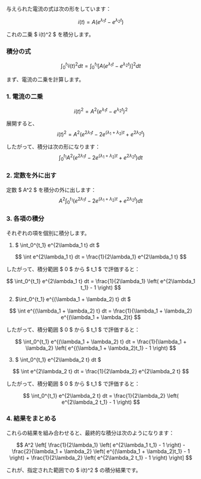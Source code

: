 与えられた電流の式は次の形をしています：

$$
i(t) = A\left( e^{\lambda_1 t} - e^{\lambda_2 t} \right)
$$

これの二乗 $ i(t)^2 $ を積分します。

### 積分の式
$$
\int_0^{t_1} i(t)^2 dt = \int_0^{t_1} \left[ A \left( e^{\lambda_1 t} - e^{\lambda_2 t} \right) \right]^2 dt
$$

まず、電流の二乗を計算します。

### 1. 電流の二乗
$$
i(t)^2 = A^2 \left( e^{\lambda_1 t} - e^{\lambda_2 t} \right)^2
$$

展開すると、
$$
i(t)^2 = A^2 \left( e^{2\lambda_1 t} - 2e^{(\lambda_1 + \lambda_2)t} + e^{2\lambda_2 t} \right)
$$

したがって、積分は次の形になります：
$$
\int_0^{t_1} A^2 \left( e^{2\lambda_1 t} - 2e^{(\lambda_1 + \lambda_2)t} + e^{2\lambda_2 t} \right) dt
$$

### 2. 定数を外に出す
定数 $ A^2 $ を積分の外に出します：
$$
A^2 \int_0^{t_1} \left( e^{2\lambda_1 t} - 2e^{(\lambda_1 + \lambda_2)t} + e^{2\lambda_2 t} \right) dt
$$

### 3. 各項の積分
それぞれの項を個別に積分します。

1. $ \int_0^{t_1} e^{2\lambda_1 t} dt $

$$
\int e^{2\lambda_1 t} dt = \frac{1}{2\lambda_1} e^{2\lambda_1 t}
$$

したがって、積分範囲 $ 0 $ から $ t_1 $ で評価すると：

$$
\int_0^{t_1} e^{2\lambda_1 t} dt = \frac{1}{2\lambda_1} \left( e^{2\lambda_1 t_1} - 1 \right)
$$

2. $\int_0^{t_1} e^{(\lambda_1 + \lambda_2) t} dt $

$$
\int e^{(\lambda_1 + \lambda_2) t} dt = \frac{1}{\lambda_1 + \lambda_2} e^{(\lambda_1 + \lambda_2)t}
$$

したがって、積分範囲 $ 0 $ から $ t_1 $ で評価すると：

$$
\int_0^{t_1} e^{(\lambda_1 + \lambda_2) t} dt = \frac{1}{\lambda_1 + \lambda_2} \left( e^{(\lambda_1 + \lambda_2)t_1} - 1 \right)
$$

3. $ \int_0^{t_1} e^{2\lambda_2 t} dt $

$$
\int e^{2\lambda_2 t} dt = \frac{1}{2\lambda_2} e^{2\lambda_2 t}
$$

したがって、積分範囲 $ 0 $ から $ t_1 $ で評価すると：

$$
\int_0^{t_1} e^{2\lambda_2 t} dt = \frac{1}{2\lambda_2} \left( e^{2\lambda_2 t_1} - 1 \right)
$$

### 4. 結果をまとめる
これらの結果を組み合わせると、最終的な積分は次のようになります：

$$
A^2 \left[ \frac{1}{2\lambda_1} \left( e^{2\lambda_1 t_1} - 1 \right) - \frac{2}{\lambda_1 + \lambda_2} \left( e^{(\lambda_1 + \lambda_2)t_1} - 1 \right) + \frac{1}{2\lambda_2} \left( e^{2\lambda_2 t_1} - 1 \right) \right]
$$

これが、指定された範囲での $ i(t)^2 $ の積分結果です。